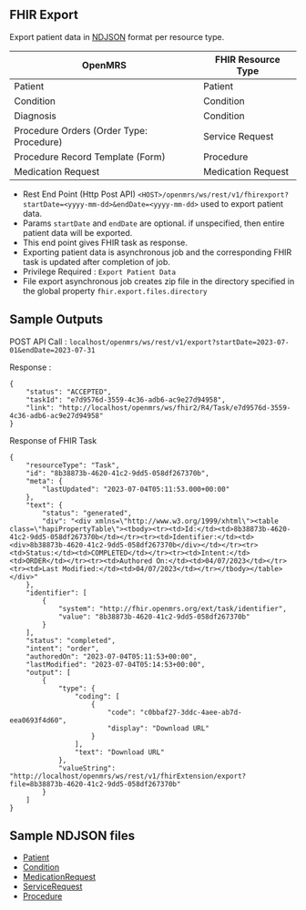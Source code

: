 FHIR Export
-----------
Export patient data in [NDJSON](http://ndjson.org/) format per resource type.

| OpenMRS                                  | FHIR Resource Type |
|------------------------------------------|--------------------|
| Patient                                  | Patient            |
| Condition                                | Condition          |  
| Diagnosis                                | Condition          |
| Procedure Orders (Order Type: Procedure) | Service Request    |
| Procedure Record Template  (Form)        | Procedure          |
| Medication Request                       | Medication Request |   

- Rest End Point (Http Post API) `<HOST>/openmrs/ws/rest/v1/fhirexport?startDate=<yyyy-mm-dd>&endDate=<yyyy-mm-dd>` used to export patient data.
- Params `startDate` and `endDate` are optional. if unspecified, then entire patient data will be exported.
- This end point gives FHIR task as response. 
- Exporting patient data is asynchronous job and the corresponding FHIR task is updated after completion of job.
- Privilege Required : `Export Patient Data`
- File export asynchronous job creates zip file in the directory specified in the global property `fhir.export.files.directory`

Sample Outputs
--------------
POST API Call : `localhost/openmrs/ws/rest/v1/export?startDate=2023-07-01&endDate=2023-07-31`

Response :
```
{
    "status": "ACCEPTED",
    "taskId": "e7d9576d-3559-4c36-adb6-ac9e27d94958",
    "link": "http://localhost/openmrs/ws/fhir2/R4/Task/e7d9576d-3559-4c36-adb6-ac9e27d94958"
}
```

Response of FHIR Task

```
{
    "resourceType": "Task",
    "id": "8b38873b-4620-41c2-9dd5-058df267370b",
    "meta": {
        "lastUpdated": "2023-07-04T05:11:53.000+00:00"
    },
    "text": {
        "status": "generated",
        "div": "<div xmlns=\"http://www.w3.org/1999/xhtml\"><table class=\"hapiPropertyTable\"><tbody><tr><td>Id:</td><td>8b38873b-4620-41c2-9dd5-058df267370b</td></tr><tr><td>Identifier:</td><td><div>8b38873b-4620-41c2-9dd5-058df267370b</div></td></tr><tr><td>Status:</td><td>COMPLETED</td></tr><tr><td>Intent:</td><td>ORDER</td></tr><tr><td>Authored On:</td><td>04/07/2023</td></tr><tr><td>Last Modified:</td><td>04/07/2023</td></tr></tbody></table></div>"
    },
    "identifier": [
        {
            "system": "http://fhir.openmrs.org/ext/task/identifier",
            "value": "8b38873b-4620-41c2-9dd5-058df267370b"
        }
    ],
    "status": "completed",
    "intent": "order",
    "authoredOn": "2023-07-04T05:11:53+00:00",
    "lastModified": "2023-07-04T05:14:53+00:00",
    "output": [
        {
            "type": {
                "coding": [
                    {
                        "code": "c0bbaf27-3ddc-4aee-ab7d-eea0693f4d60",
                        "display": "Download URL"
                    }
                ],
                "text": "Download URL"
            },
            "valueString": "http://localhost/openmrs/ws/rest/v1/fhirExtension/export?file=8b38873b-4620-41c2-9dd5-058df267370b"
        }
    ]
}
```

Sample NDJSON files
-------------------
- [Patient](samples/Patient.ndjson)
- [Condition](samples/Condition.ndjson)
- [MedicationRequest](samples/MedicationRequest.ndjson)
- [ServiceRequest](samples/ServiceRequest.ndjson)
- [Procedure](samples/Procedure.ndjson)